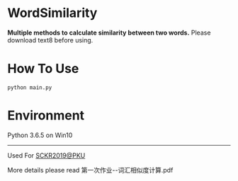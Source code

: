 # WordSimilarity
**Multiple methods to calculate similarity between two words.**
Please download text8 before using.

# How To Use

```python main.py```

# Environment
Python 3.6.5 on Win10

---

Used For [SCKR2019@PKU](http://59.108.48.12/lcwm/course/sckr2019/)

More details please read 第一次作业--词汇相似度计算.pdf
